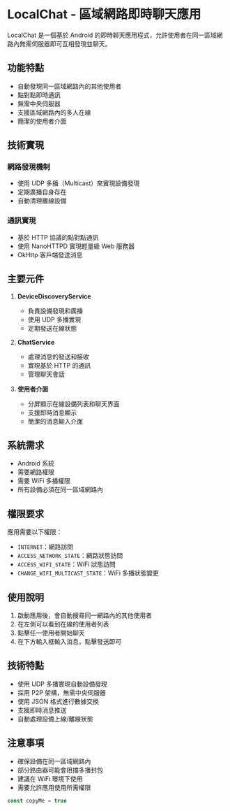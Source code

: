 # LocalChat - 區域網路即時聊天應用

LocalChat 是一個基於 Android 的即時聊天應用程式，允許使用者在同一區域網路內無需伺服器即可互相發現並聊天。

## 功能特點

- 自動發現同一區域網路內的其他使用者
- 點對點即時通訊
- 無需中央伺服器
- 支援區域網路內的多人在線
- 簡潔的使用者介面

## 技術實現

### 網路發現機制
- 使用 UDP 多播（Multicast）來實現設備發現
- 定期廣播自身存在
- 自動清理離線設備

### 通訊實現
- 基於 HTTP 協議的點對點通訊
- 使用 NanoHTTPD 實現輕量級 Web 服務器
- OkHttp 客戶端發送消息

## 主要元件

1. **DeviceDiscoveryService**
   - 負責設備發現和廣播
   - 使用 UDP 多播實現
   - 定期發送在線狀態

2. **ChatService**
   - 處理消息的發送和接收
   - 實現基於 HTTP 的通訊
   - 管理聊天會話

3. **使用者介面**
   - 分屏顯示在線設備列表和聊天界面
   - 支援即時消息顯示
   - 簡潔的消息輸入介面

## 系統需求

- Android 系統
- 需要網路權限
- 需要 WiFi 多播權限
- 所有設備必須在同一區域網路內

## 權限要求

應用需要以下權限：
- `INTERNET`：網路訪問
- `ACCESS_NETWORK_STATE`：網路狀態訪問
- `ACCESS_WIFI_STATE`：WiFi 狀態訪問
- `CHANGE_WIFI_MULTICAST_STATE`：WiFi 多播狀態變更

## 使用說明

1. 啟動應用後，會自動搜尋同一網路內的其他使用者
2. 在左側可以看到在線的使用者列表
3. 點擊任一使用者開始聊天
4. 在下方輸入框輸入消息，點擊發送即可

## 技術特點

- 使用 UDP 多播實現自動設備發現
- 採用 P2P 架構，無需中央伺服器
- 使用 JSON 格式進行數據交換
- 支援即時消息推送
- 自動處理設備上線/離線狀態

## 注意事項

- 確保設備在同一區域網路內
- 部分路由器可能會阻擋多播封包
- 建議在 WiFi 環境下使用
- 需要允許應用使用所需權限

```javascript copy
const copyMe = true
```
